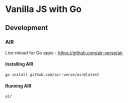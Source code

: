 # Vanilla JS with Go

## Development

### AIR

Live reload for Go apps - https://github.com/air-verse/air

#### Installing AIR

`go install github.com/air-verse/air@latest`

#### Running AIR

`air`
